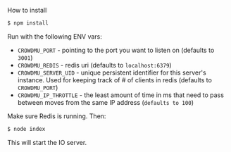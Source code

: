 How to install

```bash
$ npm install
```
Run with the following ENV vars:

- `CROWDMU_PORT` - pointing to the port you want to listen on (defaults to `3001`)
- `CROWDMU_REDIS` - redis uri (defaults to `localhost:6379`)
- `CROWDMU_SERVER_UID` - unique persistent identifier for this server's
  instance. Used for keeping track of # of clients in redis
  (defaults to `CROWDMU_PORT`)
- `CROWDMU_IP_THROTTLE` - the least amount of time in ms that need to
  pass between moves from the same IP address (`defaults to 100`)

Make sure Redis is running. Then:

```bash
$ node index
```



This will start the IO server.